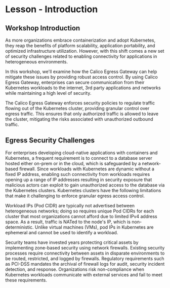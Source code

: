# Lesson -  Introduction

## Workshop Introduction

As more organizations embrace containerization and adopt Kubernetes, they reap the benefits of platform scalability, application portability, and optimized infrastructure utilization. However, with this shift comes a new set of security challenges related to enabling connectivity for applications in heterogeneous environments.

In this workshop, we'll examine how the Calico Egress Gateway can help mitigate these issues by providing robust access control. By using Calico Egress Gateway, enterprises can secure communication from their Kubernetes workloads to the internet, 3rd party applications and networks while maintaining a high level of security.

The Calico Egress Gateway enforces security policies to regulate traffic flowing out of the Kubernetes cluster, providing granular control over egress traffic. This ensures that only authorized traffic is allowed to leave the cluster, mitigating the risks associated with unauthorized outbound traffic.

## Egress Security Challenges

For enterprises developing cloud-native applications with containers and Kubernetes, a frequent requirement is to connect to a database server hosted either on-prem or in the cloud, which is safeguarded by a network-based firewall. Since workloads with Kubernetes are dynamic without a fixed IP address, enabling such connectivity from workloads requires opening up a range of IP addresses resulting in security exposure that malicious actors can exploit to gain unauthorized access to the database via the Kubernetes clusters. Kubernetes clusters have the following limitations that make it challenging to enforce granular egress access control. 

Workload IPs (Pod CIDR) are typically not advertised between heterogeneous networks; doing so requires unique Pod CIDRs for each cluster that most organizations cannot afford due to limited IPv4 address space. As a result, traffic is NATed to the node's IP, which is non-deterministic.
Unlike virtual machines (VMs), pod IPs in Kubernetes are ephemeral and cannot be used to identify a workload.

Security teams have invested years protecting critical assets by implementing zone-based security using network firewalls. Existing security processes require connectivity between assets in disparate environments to be routed, restricted, and logged by firewalls. Regulatory requirements such as PCI-DSS mandates the archival of firewall logs for audit, security incident detection, and response. Organizations risk non-compliance when Kubernetes workloads communicate with external services and fail to meet these requirements. 
